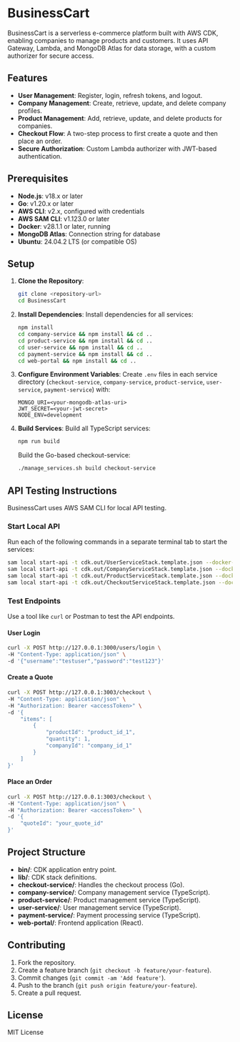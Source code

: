 # BusinessCart

BusinessCart is a serverless e-commerce platform built with AWS CDK, enabling companies to manage products and customers. It uses API Gateway, Lambda, and MongoDB Atlas for data storage, with a custom authorizer for secure access.

## Features
- **User Management**: Register, login, refresh tokens, and logout.
- **Company Management**: Create, retrieve, update, and delete company profiles.
- **Product Management**: Add, retrieve, update, and delete products for companies.
- **Checkout Flow**: A two-step process to first create a quote and then place an order.
- **Secure Authorization**: Custom Lambda authorizer with JWT-based authentication.

## Prerequisites
- **Node.js**: v18.x or later
- **Go**: v1.20.x or later
- **AWS CLI**: v2.x, configured with credentials
- **AWS SAM CLI**: v1.123.0 or later
- **Docker**: v28.1.1 or later, running
- **MongoDB Atlas**: Connection string for database
- **Ubuntu**: 24.04.2 LTS (or compatible OS)

## Setup
1. **Clone the Repository**:
   ```bash
   git clone <repository-url>
   cd BusinessCart
   ```

2. **Install Dependencies**:
   Install dependencies for all services:
   ```bash
   npm install
   cd company-service && npm install && cd ..
   cd product-service && npm install && cd ..
   cd user-service && npm install && cd ..
   cd payment-service && npm install && cd ..
   cd web-portal && npm install && cd ..
   ```

3. **Configure Environment Variables**:
   Create `.env` files in each service directory (`checkout-service`, `company-service`, `product-service`, `user-service`, `payment-service`) with:
   ```plaintext
   MONGO_URI=<your-mongodb-atlas-uri>
   JWT_SECRET=<your-jwt-secret>
   NODE_ENV=development
   ```

4. **Build Services**:
   Build all TypeScript services:
   ```bash
   npm run build
   ```
   Build the Go-based checkout-service:
    ```bash
    ./manage_services.sh build checkout-service
    ```

## API Testing Instructions
BusinessCart uses AWS SAM CLI for local API testing.

### Start Local API
Run each of the following commands in a separate terminal tab to start the services:

```bash
sam local start-api -t cdk.out/UserServiceStack.template.json --docker-network host --debug --port 3000
sam local start-api -t cdk.out/CompanyServiceStack.template.json --docker-network host --debug --port 3001
sam local start-api -t cdk.out/ProductServiceStack.template.json --docker-network host --debug --port 3002
sam local start-api -t cdk.out/CheckoutServiceStack.template.json --docker-network host --debug --port 3003
```

### Test Endpoints
Use a tool like `curl` or Postman to test the API endpoints.

#### User Login
```bash
curl -X POST http://127.0.0.1:3000/users/login \
-H "Content-Type: application/json" \
-d '{"username":"testuser","password":"test123"}'
```

#### Create a Quote
```bash
curl -X POST http://127.0.0.1:3003/checkout \
-H "Content-Type: application/json" \
-H "Authorization: Bearer <accessToken>" \
-d '{
    "items": [
        {
            "productId": "product_id_1",
            "quantity": 1,
            "companyId": "company_id_1"
        }
    ]
}'
```

#### Place an Order
```bash
curl -X POST http://127.0.0.1:3003/checkout \
-H "Content-Type: application/json" \
-H "Authorization: Bearer <accessToken>" \
-d '{
    "quoteId": "your_quote_id"
}'
```

## Project Structure
- **bin/**: CDK application entry point.
- **lib/**: CDK stack definitions.
- **checkout-service/**: Handles the checkout process (Go).
- **company-service/**: Company management service (TypeScript).
- **product-service/**: Product management service (TypeScript).
- **user-service/**: User management service (TypeScript).
- **payment-service/**: Payment processing service (TypeScript).
- **web-portal/**: Frontend application (React).



## Contributing
1. Fork the repository.
2. Create a feature branch (`git checkout -b feature/your-feature`).
3. Commit changes (`git commit -am 'Add feature'`).
4. Push to the branch (`git push origin feature/your-feature`).
5. Create a pull request.

## License
MIT License
